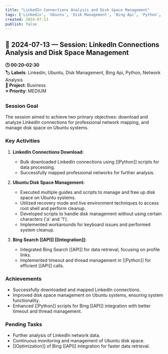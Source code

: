 ```yaml
---
title: "LinkedIn Connections Analysis and Disk Space Management"
tags: ['Linkedin', 'Ubuntu', 'Disk Management', 'Bing Api', 'Python', 'Network Analysis']
created: 2024-07-13
publish: false
---
```


## 📅 2024-07-13 — Session: LinkedIn Connections Analysis and Disk Space Management

**🕒 00:20–02:30**  
**🏷️ Labels**: Linkedin, Ubuntu, Disk Management, Bing Api, Python, Network Analysis  
**📂 Project**: Business  
**⭐ Priority**: MEDIUM  


### Session Goal
The session aimed to achieve two primary objectives: download and analyze LinkedIn connections for professional network mapping, and manage disk space on Ubuntu systems.

### Key Activities
1. **LinkedIn Connections Download:**
   - Bulk downloaded LinkedIn connections using [[Python]] scripts for data processing.
   - Successfully mapped professional networks for further analysis.

2. **Ubuntu Disk Space Management:**
   - Executed multiple guides and scripts to manage and free up disk space on Ubuntu systems.
   - Utilized recovery mode and live environment techniques to access root shell and perform cleanup.
   - Developed scripts to handle disk management without using certain characters ('a' and '1').
   - Implemented workarounds for keyboard issues and performed system cleanup.

3. **Bing Search [[API]] [[Integration]]:**
   - Integrated Bing Search [[API]] for data retrieval, focusing on profile links.
   - Implemented timeout and thread management in [[Python]] for efficient [[API]] calls.

### Achievements
- Successfully downloaded and mapped LinkedIn connections.
- Improved disk space management on Ubuntu systems, ensuring system functionality.
- Enhanced [[Python]] scripts for Bing [[API]] integration with better timeout and thread management.

### Pending Tasks
- Further analysis of LinkedIn network data.
- Continuous monitoring and management of Ubuntu disk space.
- [[Optimization]] of Bing [[API]] integration for faster data retrieval.

